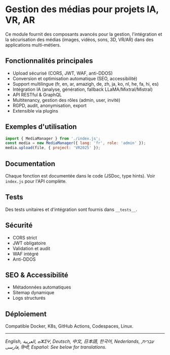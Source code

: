 # Gestion des médias pour projets IA, VR, AR

Ce module fournit des composants avancés pour la gestion, l'intégration et la sécurisation des médias (images, vidéos, sons, 3D, VR/AR) dans des applications multi-métiers.

## Fonctionnalités principales
- Upload sécurisé (CORS, JWT, WAF, anti-DDOS)
- Conversion et optimisation automatique (SEO, accessibilité)
- Support multilingue (fr, en, ar, amazigh, de, zh, ja, ko, nl, he, fa, hi, es)
- Intégration IA (analyse, génération, fallback LLaMA/Mixtral/Mistral)
- API RESTful & GraphQL
- Multitenancy, gestion des rôles (admin, user, invité)
- RGPD, audit, anonymisation, export
- Extensible via plugins

## Exemples d'utilisation
```js
import { MediaManager } from './index.js';
const media = new MediaManager({ lang: 'fr', role: 'admin' });
media.upload(file, { project: 'VR2025' });
```

## Documentation
Chaque fonction est documentée dans le code (JSDoc, type hints). Voir `index.js` pour l'API complète.

## Tests
Des tests unitaires et d'intégration sont fournis dans `__tests__`.

## Sécurité
- CORS strict
- JWT obligatoire
- Validation et audit
- WAF intégré
- Anti-DDOS

## SEO & Accessibilité
- Métadonnées automatiques
- Sitemap dynamique
- Logs structurés

## Déploiement
Compatible Docker, K8s, GitHub Actions, Codespaces, Linux.

---
*English, العربية, ⴰⵣⵉⵖ, Deutsch, 中文, 日本語, 한국어, Nederlands, עִבְרִית, فارسی, हिन्दी, Español: See below for translations.*
